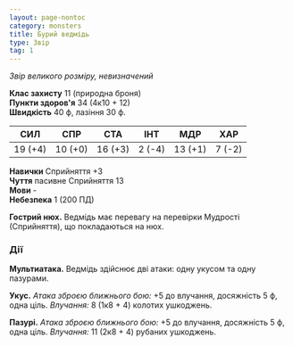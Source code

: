 ```yaml
---
layout: page-nontoc
category: monsters
title: Бурий ведмідь
type: Звір
tag: 1
---
```


_Звір великого розміру, невизначений_  

**Клас захисту** 11 (природна броня)    
**Пункти здоров'я** 34 (4к10 + 12)    
**Швидкість** 40 ф, лазіння 30 ф.  

| СИЛ     | СПР     | СТА     | ІНТ    | МДР     | ХАР    |
| ------- | ------- | ------- | ------ | ------- | ------ |
| 19 (+4) | 10 (+0) | 16 (+3) | 2 (-4) | 13 (+1) | 7 (-2) |

**Навички** Сприйняття +3    
**Чуття** пасивне Сприйняття 13    
**Мови** -    
**Небезпека** 1 (200 ПД)  

**Гострий нюх.** Ведмідь має перевагу на перевірки Мудрості (Сприйняття), що покладаються на нюх.  

### Дії
**Мультиатака.** Ведмідь здійснює дві атаки: одну укусом та одну пазурами.    

**Укус.** _Атака зброєю ближнього бою:_ +5 до влучання, досяжність 5 ф, одна ціль. _Влучання:_ 8 (1к8 + 4) колотих ушкоджень.    

**Пазурі.** _Атака зброєю ближнього бою:_ +5 до влучання, досяжність 5 ф, одна ціль. _Влучання:_ 11 (2к8 + 4) рубаних ушкоджень.
